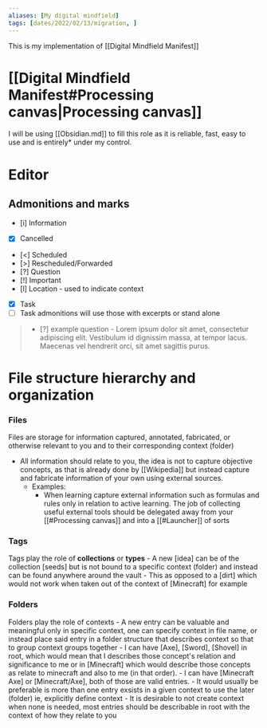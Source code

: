 ```yaml
---
aliases: [My digital mindfield]
tags: [dates/2022/02/13/migration, ]
---
```

This is my implementation of [[Digital Mindfield Manifest]]
# [[Digital Mindfield Manifest#Processing canvas|Processing canvas]]
I will be using [[Obsidian.md]] to fill this role as it is reliable, fast, easy to use and is entirely* under my control.
# Editor
## Admonitions and marks
- [i] Information
- [x] Cancelled
- [<] Scheduled
- [>] Rescheduled/Forwarded
- [?] Question
- [!] Important
- [l] Location - used to indicate context
- [x] Task
- [ ] Task
admonitions will use those with excerpts or stand alone
> - [?] example question -  Lorem ipsum dolor sit amet, consectetur adipiscing elit. Vestibulum id dignissim massa, at tempor lacus. Maecenas vel hendrerit orci, sit amet sagittis purus.
# File structure hierarchy and organization 
### Files
Files are storage for information captured, annotated, fabricated, or otherwise relevant to you and to their corresponding context (folder)
- All information should relate to you, the idea is not to capture objective concepts, as that is already done by [[Wikipedia]] but instead capture and fabricate information of your own using external sources.
	- Examples:
		- When learning capture external information such as formulas and rules only in relation to active learning. The job of collecting useful external tools should be delegated away from your [[#Processing canvas]] and into a [[#Launcher]] of sorts
### Tags
Tags play the role of **collections** or **types**
	- A new [idea] can be of the collection [seeds] but is not bound to a specific context (folder) and instead can be found anywhere around the vault
		- This as opposed to a [dirt] which would not work when taken out of the context of [Minecraft] for example
### Folders
Folders play the role of contexts
	- A new entry can be valuable and meaningful only in specific context, one can specify context in file name, or instead place said entry in a folder structure that describes context so that to group context groups together
		- I can have [Axe], [Sword], [Shovel] in root, which  would mean that I describes those concept's relation and significance to me or in [Minecraft] which would describe those concepts as relate to minecraft and also to me (in that order).
		- I can have [Minecraft Axe] or [Minecraft/Axe], both of those are valid entries.
			- It would usually be preferable is more than one entry exsists in a given context to use the later (folder) ie, explicitly define context
	- It is desirable to not create context when none is needed, most entries should be describable in root with the context of how they relate to you